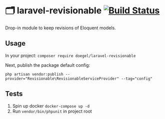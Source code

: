 # 🗂 laravel-revisionable [![Build Status](https://travis-ci.org/doegel/laravel-revisionable.svg?branch=master)](https://travis-ci.org/doegel/laravel-revisionable)
Drop-in module to keep revisions of Eloquent models.

## Usage

In your project:
```composer require doegel/laravel-revisionable```

Next, publish the package default config:

```
php artisan vendor:publish --provider="Revisionable\RevisionableServiceProvider" --tag="config"
```

## Tests

1. Spin up docker `docker-compose up -d`
2. Run `vendor/bin/phpunit` in project root